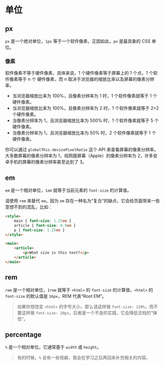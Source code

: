 # 单位

## px

`px` 是一个绝对单位，`1px` 等于一个软件像素，正因如此，`px` 是最具象的 CSS 单位。

### 像素

软件像素不等于硬件像素，具体来说，1 个硬件像素等于屏幕上的 1 个点，1 个软件像素等于 n 个 硬件像素，而 n 取决于浏览器的缩放比率以及屏幕的像素分辨率。

- 当浏览器缩放比率为 100%，且像素分辨率为 1 时，1 个软件像素就等于 1 个硬件像素。
- 当浏览器缩放比率为 100%，且像素分辨率为 2 时，1 个软件像素就等于 2×2 个硬件像素。
- 当像素分辨率为 1，且浏览器缩放比率为 500% 时，1 个软件像素就等于 5 个硬件像素。
- 当像素分辨率为 1，且浏览器缩放比率为 50% 时，2 个软件像素就等于 1 个硬件像素。

你可以通过 `globalThis.devicePixelRatio` 这个 API 来查看屏幕的像素分辨率。大多数屏幕的像素分辨率为 1，视网膜屏幕（Apple）的像素分辨率为 2，许多安卓手机的屏幕的像素分辨率甚至达到了 3。

## em

`em` 是一个相对单位，`1em` 就等于当前元素的 `font-size` 的计算值。

请使用 `rem` 来替代 `em`，因为 `em` 存在一种名为“复合”的缺点，它会给页面带来一些意想不到的混乱，比如：

```html
<style>
    main { font-size: 1.25em }
    article { font-size: 0.9em }
    p { font-size: 1.25em }
</style>

<main>
    <article>
        <p>What size is this text?</p>
    </article>
</main>
```

## rem

`rem` 是一个相对单位，`1rem` 就等于 `<html>` 的 `font-size` 的计算值，`<html>` 的 `font-size` 的默认值是 `16px`，REM 代表“Root EM”。

> 如果你想改变 `<html>` 的字号大小，那么请这样做 `font-size: 120%`，而不要这样做 `font-size: 20px`，后者是一个不良的实践，它会降低文档的“弹性”。

## percentage

`%` 是一个相对单位，它通常基于 `width` 或 `height`。

> 有的时候，`%` 会有一些怪癖，我会在学习之后再回来补充相关的内容。

